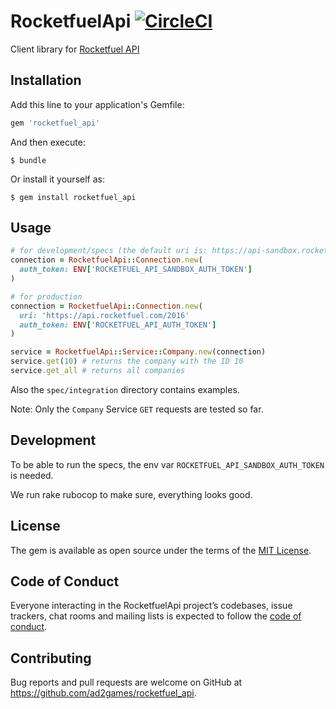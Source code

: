 # RocketfuelApi [![CircleCI](https://circleci.com/gh/ad2games/rocketfuel_api.svg?style=svg)](https://circleci.com/gh/ad2games/rocketfuel_api)

Client library for [Rocketfuel API](https://api.rocketfuel.com)

## Installation

Add this line to your application's Gemfile:

```ruby
gem 'rocketfuel_api'
```

And then execute:

    $ bundle

Or install it yourself as:

    $ gem install rocketfuel_api

## Usage

```ruby
# for development/specs (the default uri is: https://api-sandbox.rocketfuel.com/2016)
connection = RocketfuelApi::Connection.new(
  auth_token: ENV['ROCKETFUEL_API_SANDBOX_AUTH_TOKEN']
)

# for production
connection = RocketfuelApi::Connection.new(
  uri: 'https://api.rocketfuel.com/2016'
  auth_token: ENV['ROCKETFUEL_API_AUTH_TOKEN']
)

service = RocketfuelApi::Service::Company.new(connection)
service.get(10) # returns the company with the ID 10
service.get_all # returns all companies
```

Also the `spec/integration` directory contains examples.

Note: Only the `Company` Service `GET` requests are tested so far.

## Development

To be able to run the specs, the env var `ROCKETFUEL_API_SANDBOX_AUTH_TOKEN` is needed.

We run rake rubocop to make sure, everything looks good.

## License

The gem is available as open source under the terms of the [MIT License](http://opensource.org/licenses/MIT).

## Code of Conduct

Everyone interacting in the RocketfuelApi project’s codebases, issue trackers, chat rooms and mailing lists is expected to follow the [code of conduct](https://github.com/[USERNAME]/rocketfuel_api/blob/master/CODE_OF_CONDUCT.md).

## Contributing

Bug reports and pull requests are welcome on GitHub at https://github.com/ad2games/rocketfuel_api.
